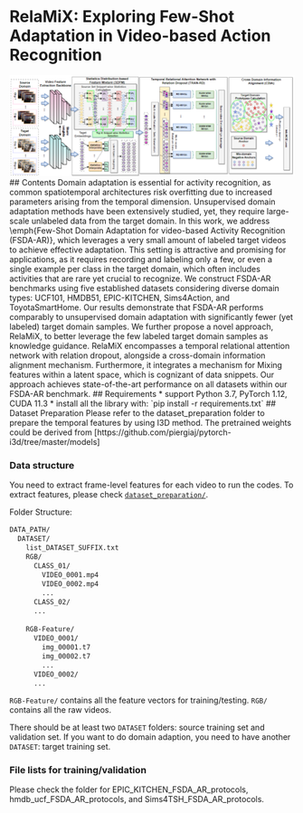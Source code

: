 # RelaMiX: Exploring Few-Shot Adaptation in Video-based Action Recognition
<img src="main.png" width="1080"/>
## Contents
Domain adaptation is essential for activity recognition, as common spatiotemporal architectures risk overfitting due to increased parameters arising from the temporal dimension. Unsupervised domain adaptation methods have been extensively studied, yet, they require large-scale unlabeled data from the target domain. In this work, we address \emph{Few-Shot Domain Adaptation for video-based Activity Recognition (FSDA-AR)}, which leverages a very small amount of labeled target videos to achieve effective adaptation. This setting is attractive and promising for applications, as it requires recording and labeling only a few, or even a single example per class in the target domain, which often includes activities that are rare yet crucial to recognize. We construct FSDA-AR benchmarks using five established datasets considering diverse domain types: UCF101, HMDB51, EPIC-KITCHEN, Sims4Action, and ToyotaSmartHome. Our results demonstrate that FSDA-AR performs comparably to unsupervised domain adaptation with significantly fewer (yet labeled) target domain samples. We further propose a novel approach, RelaMiX, to better leverage the few labeled target domain samples as knowledge guidance. RelaMiX encompasses a temporal relational attention network with relation dropout, alongside a cross-domain information alignment mechanism. Furthermore, it integrates a mechanism for Mixing features within a latent space, which is cognizant of data snippets. Our approach achieves state-of-the-art performance on all datasets within our FSDA-AR benchmark.
## Requirements
* support Python 3.7, PyTorch 1.12, CUDA 11.3
* install all the library with: `pip install -r requirements.txt`
## Dataset Preparation
Please refer to the dataset_preparation folder to prepare the temporal features by using I3D method.
The pretrained weights could be derived from [https://github.com/piergiaj/pytorch-i3d/tree/master/models]

### Data structure
You need to extract frame-level features for each video to run the codes. To extract features, please check [`dataset_preparation/`](dataset_preparation/).

Folder Structure:
```
DATA_PATH/
  DATASET/
    list_DATASET_SUFFIX.txt
    RGB/
      CLASS_01/
        VIDEO_0001.mp4
        VIDEO_0002.mp4
        ...
      CLASS_02/
      ...

    RGB-Feature/
      VIDEO_0001/
        img_00001.t7
        img_00002.t7
        ...
      VIDEO_0002/
      ...
```
`RGB-Feature/` contains all the feature vectors for training/testing. `RGB/` contains all the raw videos.

There should be at least two `DATASET` folders: source training set  and validation set. If you want to do domain adaption, you need to have another `DATASET`: target training set.

### File lists for training/validation
Please check the folder for EPIC_KITCHEN_FSDA_AR_protocols, hmdb_ucf_FSDA_AR_protocols, and Sims4TSH_FSDA_AR_protocols.


